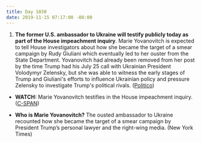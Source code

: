 ```yaml
---
title: Day 1030
date: 2019-11-15 07:17:00 -08:00
---
```


1. **The former U.S. ambassador to Ukraine will testify publicly today as part of the House impeachment inquiry**. Marie Yovanovitch is expected to tell House investigators about how she became the target of a smear campaign by Rudy Giuliani which eventually led to her ouster from the State Department. Yovanovitch had already been removed from her post by the time Trump had his July 25 call with Ukrainian President Volodymyr Zelensky, but she was able to witness the early stages of Trump and Giuliani's efforts to influence Ukrainian policy and pressure Zelensky to investigate Trump's political rivals. ([Politico](https://www.politico.com/news/2019/11/15/trump-yovanovitch-impeachment-070988)) 

* **WATCH:** Marie Yovanovitch testifies in the House impeachment inquiry. ([C-SPAN](https://www.c-span.org/video/?466135-1/impeachment-hearing-ukraine-ambassador-marie-yovanovitch&live))

* **Who is Marie Yovanovitch?** The ousted ambassador to Ukraine recounted how she became the target of a smear campaign by President Trump’s personal lawyer and the right-wing media. (New York Times)